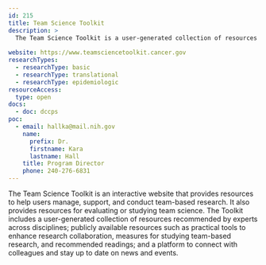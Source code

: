 ```yaml
---
id: 215
title: Team Science Toolkit
description: >
  The Team Science Toolkit is a user-generated collection of resources that support the practice and study of team science.
  
website: https://www.teamsciencetoolkit.cancer.gov
researchTypes:
  - researchType: basic
  - researchType: translational
  - researchType: epidemiologic
resourceAccess:
  type: open
docs:
  - doc: dccps
poc:
  - email: hallka@mail.nih.gov
    name:
      prefix: Dr.
      firstname: Kara
      lastname: Hall
    title: Program Director
    phone: 240-276-6831
---
```

The Team Science Toolkit is an interactive website that provides resources to help users manage, support, and conduct team-based research. It also provides resources for evaluating or studying team science. The Toolkit includes a user-generated collection of resources recommended by experts across disciplines; publicly available resources such as practical tools to enhance research collaboration, measures for studying team-based research, and recommended readings; and a platform to connect with colleagues and stay up to date on news and events.